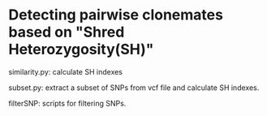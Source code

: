 # Detecting pairwise clonemates based on "Shred Heterozygosity(SH)"

similarity.py: calculate SH indexes


subset.py: extract a subset of SNPs from vcf file and calculate SH indexes.


filterSNP: scripts for filtering SNPs.
